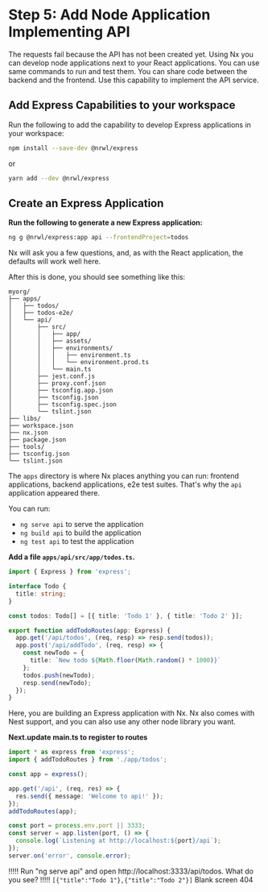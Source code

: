 # Step 5: Add Node Application Implementing API

The requests fail because the API has not been created yet. Using Nx you can develop node applications next to your React applications. You can use same commands to run and test them. You can share code between the backend and the frontend. Use this capability to implement the API service.

## Add Express Capabilities to your workspace

Run the following to add the capability to develop Express applications in your workspace:

```bash
npm install --save-dev @nrwl/express
```

or

```bash
yarn add --dev @nrwl/express
```

## Create an Express Application

**Run the following to generate a new Express application:**

```bash
ng g @nrwl/express:app api --frontendProject=todos
```

Nx will ask you a few questions, and, as with the React application, the defaults will work well here.

After this is done, you should see something like this:

```treeview
myorg/
├── apps/
│   ├── todos/
│   ├── todos-e2e/
│   └── api/
│       ├── src/
│       │   ├── app/
│       │   ├── assets/
│       │   ├── environments/
│       │   │   ├── environment.ts
│       │   │   └── environment.prod.ts
│       │   └── main.ts
│       ├── jest.conf.js
│       ├── proxy.conf.json
│       ├── tsconfig.app.json
│       ├── tsconfig.json
│       ├── tsconfig.spec.json
│       └── tslint.json
├── libs/
├── workspace.json
├── nx.json
├── package.json
├── tools/
├── tsconfig.json
└── tslint.json
```

The `apps` directory is where Nx places anything you can run: frontend applications, backend applications, e2e test suites. That's why the `api` application appeared there.

You can run:

- `ng serve api` to serve the application
- `ng build api` to build the application
- `ng test api` to test the application

**Add a file `apps/api/src/app/todos.ts`.**

```typescript
import { Express } from 'express';

interface Todo {
  title: string;
}

const todos: Todo[] = [{ title: 'Todo 1' }, { title: 'Todo 2' }];

export function addTodoRoutes(app: Express) {
  app.get('/api/todos', (req, resp) => resp.send(todos));
  app.post('/api/addTodo', (req, resp) => {
    const newTodo = {
      title: `New todo ${Math.floor(Math.random() * 1000)}`
    };
    todos.push(newTodo);
    resp.send(newTodo);
  });
}
```

Here, you are building an Express application with Nx. Nx also comes with Nest support, and you can also use any other node library you want.

**Next.update main.ts to register to routes**

```typescript
import * as express from 'express';
import { addTodoRoutes } from './app/todos';

const app = express();

app.get('/api', (req, res) => {
  res.send({ message: 'Welcome to api!' });
});
addTodoRoutes(app);

const port = process.env.port || 3333;
const server = app.listen(port, () => {
  console.log(`Listening at http://localhost:${port}/api`);
});
server.on('error', console.error);
```

!!!!!
Run "ng serve api" and open http://localhost:3333/api/todos. What do you see?
!!!!!
`[{"title":"Todo 1"},{"title":"Todo 2"}]`
Blank screen
404
